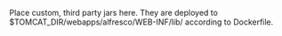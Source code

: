 Place custom, third party jars here. They are deployed to $TOMCAT_DIR/webapps/alfresco/WEB-INF/lib/ according to Dockerfile.
